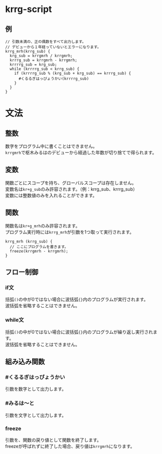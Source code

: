 # krrg-script
## 例
```
// 引数未満の、正の偶数をすべて出力します。
// デビューから１年経っていないとエラーになります。
krrg_mrh(krrg_sub) {
  krg_sub = krrgmrh / krrgmrh;
  krrrg_sub = krrgmrh - krrgmrh;
  krrrrg_sub = krg_sub;
  while (krrrrg_sub < krrg_sub) {
    if (krrrrg_sub % (krg_sub + krg_sub) == krrrg_sub) {
      #くるるぎはっぴょうかい(krrrrg_sub)
    }
  }
}
```

# 文法
## 整数
数字をプログラム中に書くことはできません。  
`krrgmrh`で枢木みるはのデビューから経過した年数が切り捨てで得られます。

## 変数
関数ごとにスコープを持ち、グローバルスコープは存在しません。  
変数名は`kr+g_sub`のみ許容されます。（例：krrg_sub、krrrg_sub）  
変数には整数値のみを入れることができます。

## 関数
関数名は`kr+g_mrh`のみ許容されます。  
プログラム実行時には`krrg_mrh`が引数を1つ取って実行されます。  
```
krrg_mrh (krrg_sub) {
  // ここにプログラムを書きます。
  freeze(krrgmrh - krrgmrh);
}
```

## フロー制御
### if文
括弧`()`の中が0ではない場合に波括弧`{}`内のプログラムが実行されます。  
波括弧を省略することはできません。

### while文
括弧`()`の中が0ではない場合に波括弧`{}`内のプログラムが繰り返し実行されます。  
波括弧を省略することはできません。

## 組み込み関数
### #くるるぎはっぴょうかい
引数を数字として出力します。

### #みるは〜と
引数を文字として出力します。

### freeze
引数を、関数の戻り値として関数を終了します。  
freezeが呼ばれずに終了した場合、戻り値は`krrgmrh`になります。
